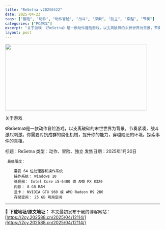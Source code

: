 ```yaml
---
title: "ReSetna v20250422"
date: 2025-04-23
tags: ["冒险", "动作", "动作冒险", "战斗", "探索", "独立", "穿越", "节奏"]
categories: ["PC游戏"]
excerpt: "关于游戏 《ReSetna》是一款动作冒险游戏，以支离破碎的末世世界为背景，节奏紧凑，战斗激烈刺激。你需要对抗成群的腐化机械，提升你的能力，穿越险恶的环境，探索事件的真相。 标题：ReSetna 类型：动作、冒险、独立 发售日期：2025年1月30日 最低限度： 需要 64 位处理器和操作系统 操作&hellip;"
layout: post
---
```


<img class="aligncenter size-full wp-image-12102" src="https://2cy.202588.cn/wp-content/uploads/2025/04/2025042315115664.webp" alt="" width="460" height="215" />

关于游戏

《ReSetna》是一款动作冒险游戏，以支离破碎的末世世界为背景，节奏紧凑，战斗激烈刺激。你需要对抗成群的腐化机械，提升你的能力，穿越险恶的环境，探索事件的真相。

标题：ReSetna
类型：动作、冒险、独立
发售日期：2025年1月30日 

     最低限度：

        需要 64 位处理器和操作系统
        操作系统： Windows 10
        处理器： Intel Core i5-6400 或 AMD FX 8320
        内存： 8 GB RAM
        显卡： NVIDIA GTX 960 或 AMD Radeon R9 280
        存储空间： 25 GB 可用空间


---
📖 **下载地址/原文地址：** 本文最初发布于我的博客网站：[https://2cy.202588.cn/2025/04/12114/](https://2cy.202588.cn/2025/04/12114/)
